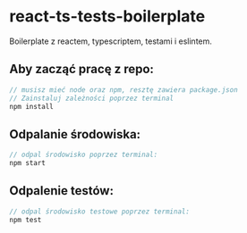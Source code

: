 # react-ts-tests-boilerplate

Boilerplate z reactem, typescriptem, testami i eslintem.

## Aby zacząć pracę z repo:
```javascript
// musisz mieć node oraz npm, resztę zawiera package.json
// Zainstaluj zależności poprzez terminal
npm install
```

## Odpalanie środowiska:
```javascript
// odpal środowisko poprzez terminal:
npm start
```

## Odpalenie testów:
```javascript
// odpal środowisko testowe poprzez terminal:
npm test
```